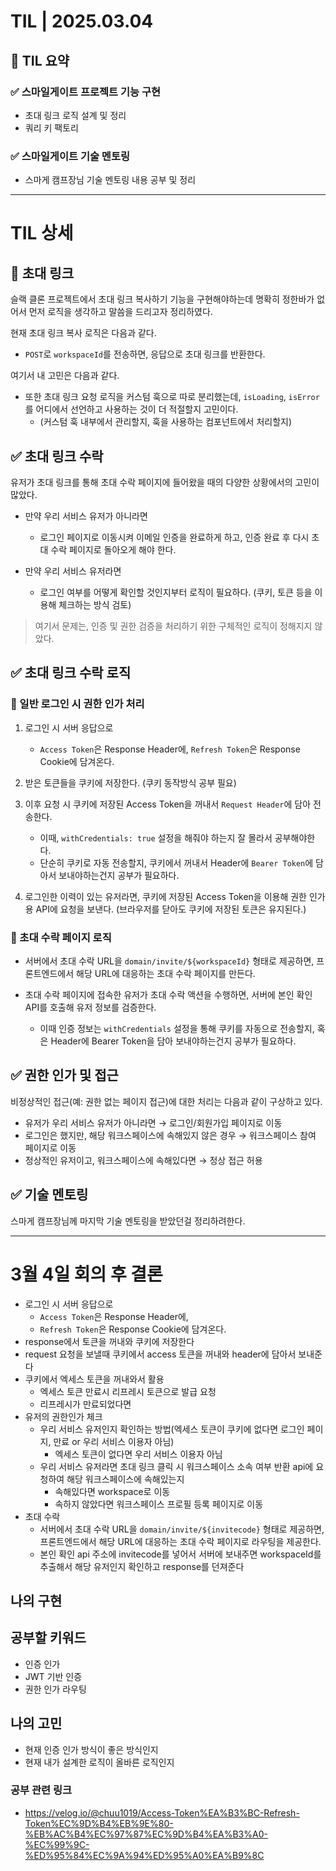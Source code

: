 # TIL | 2025.03.04

## 📌 TIL 요약

### ✅ 스마일게이트 프로젝트 기능 구현

-   초대 링크 로직 설계 및 정리
-   쿼리 키 팩토리

### ✅ 스마일게이트 기술 멘토링

-   스마게 캠프장님 기술 멘토링 내용 공부 및 정리

---

# TIL 상세

## 🔗 초대 링크

슬랙 클론 프로젝트에서 초대 링크 복사하기 기능을 구현해야하는데 명확히 정한바가 없어서 먼저 로직을 생각하고 말씀을 드리고자 정리하였다.

현재 초대 링크 복사 로직은 다음과 같다.

-   `POST`로 `workspaceId`를 전송하면, 응답으로 초대 링크를 반환한다.

여기서 내 고민은 다음과 같다.

-   또한 초대 링크 요청 로직을 커스텀 훅으로 따로 분리했는데, `isLoading`, `isError`를 어디에서 선언하고 사용하는 것이 더 적절할지 고민이다.
    -   (커스텀 훅 내부에서 관리할지, 훅을 사용하는 컴포넌트에서 처리할지)

## ✅ 초대 링크 수락

유저가 초대 링크를 통해 초대 수락 페이지에 들어왔을 때의 다양한 상황에서의 고민이 많았다.

-   만약 우리 서비스 유저가 아니라면

    -   로그인 페이지로 이동시켜 이메일 인증을 완료하게 하고, 인증 완료 후 다시 초대 수락 페이지로 돌아오게 해야 한다.

-   만약 우리 서비스 유저라면

    -   로그인 여부를 어떻게 확인할 것인지부터 로직이 필요하다. (쿠키, 토큰 등을 이용해 체크하는 방식 검토)

> 여기서 문제는, 인증 및 권한 검증을 처리하기 위한 구체적인 로직이 정해지지 않았다.

## ✅ 초대 링크 수락 로직

### 🔐 일반 로그인 시 권한 인가 처리

1. 로그인 시 서버 응답으로

    - `Access Token`은 Response Header에, `Refresh Token`은 Response Cookie에 담겨온다.

2. 받은 토큰들을 쿠키에 저장한다. (쿠키 동작방식 공부 필요)

3. 이후 요청 시 쿠키에 저장된 Access Token을 꺼내서 `Request Header`에 담아 전송한다.

    - 이때, `withCredentials: true` 설정을 해줘야 하는지 잘 몰라서 공부해야한다.
    - 단순히 쿠키로 자동 전송할지, 쿠키에서 꺼내서 Header에 `Bearer Token`에 담아서 보내야하는건지 공부가 필요하다.

4. 로그인한 이력이 있는 유저라면, 쿠키에 저장된 Access Token을 이용해 권한 인가용 API에 요청을 보낸다. (브라우저를 닫아도 쿠키에 저장된 토큰은 유지된다.)

### 🔗 초대 수락 페이지 로직

-   서버에서 초대 수락 URL을 `domain/invite/${workspaceId}` 형태로 제공하면, 프론트엔드에서 해당 URL에 대응하는 초대 수락 페이지를 만든다.

-   초대 수락 페이지에 접속한 유저가 초대 수락 액션을 수행하면, 서버에 본인 확인 API를 호출해 유저 정보를 검증한다.

    -   이때 인증 정보는 `withCredentials` 설정을 통해 쿠키를 자동으로 전송할지, 혹은 Header에 Bearer Token을 담아 보내야하는건지 공부가 필요하다.

## ✅ 권한 인가 및 접근

비정상적인 접근(예: 권한 없는 페이지 접근)에 대한 처리는 다음과 같이 구상하고 있다.

-   유저가 우리 서비스 유저가 아니라면 → 로그인/회원가입 페이지로 이동
-   로그인은 했지만, 해당 워크스페이스에 속해있지 않은 경우 → 워크스페이스 참여 페이지로 이동
-   정상적인 유저이고, 워크스페이스에 속해있다면 → 정상 접근 허용

## ✅ 기술 멘토링

스마게 캠프장님께 마지막 기술 멘토링을 받았던걸 정리하려한다.

---

# 3월 4일 회의 후 결론

-   로그인 시 서버 응답으로
    -   `Access Token`은 Response Header에,
    -   `Refresh Token`은 Response Cookie에 담겨온다.
-   response에서 토큰을 꺼내와 쿠키에 저장한다
-   request 요청을 보낼때 쿠키에서 access 토큰을 꺼내와 header에 담아서 보내준다
-   쿠키에서 엑세스 토큰을 꺼내와서 활용
    -   엑세스 토큰 만료시 리프레시 토큰으로 발급 요청
    -   리프레시가 만료되었다면
-   유저의 권한인가 체크
    -   우리 서비스 유저인지 확인하는 방법(엑세스 토큰이 쿠키에 없다면 로그인 페이지, 만료 or 우리 서비스 이용자 아님)
        -   엑세스 토큰이 없다면 우리 서비스 이용자 아님
    -   우리 서비스 유저라면 초대 링크 클릭 시 워크스페이스 소속 여부 반환 api에 요청하여 해당 워크스페이스에 속해있는지
        -   속해있다면 workspace로 이동
        -   속하지 않았다면 워크스페이스 프로필 등록 페이지로 이동
-   초대 수락
    -   서버에서 초대 수락 URL을 `domain/invite/${invitecode}` 형태로 제공하면, 프론트엔드에서 해당 URL에 대응하는 초대 수락 페이지로 라우팅을 제공한다.
    -   본인 확인 api 주소에 invitecode를 넣어서 서버에 보내주면 workspaceId를 추출해서 해당 유저인지 확인하고 response를 던져준다

## 나의 구현

## 공부할 키워드

-   인증 인가
-   JWT 기반 인증
-   권한 인가 라우팅

## 나의 고민

-   현재 인증 인가 방식이 좋은 방식인지
-   현재 내가 설계한 로직이 올바른 로직인지

### 공부 관련 링크

-   https://velog.io/@chuu1019/Access-Token%EA%B3%BC-Refresh-Token%EC%9D%B4%EB%9E%80-%EB%AC%B4%EC%97%87%EC%9D%B4%EA%B3%A0-%EC%99%9C-%ED%95%84%EC%9A%94%ED%95%A0%EA%B9%8C
